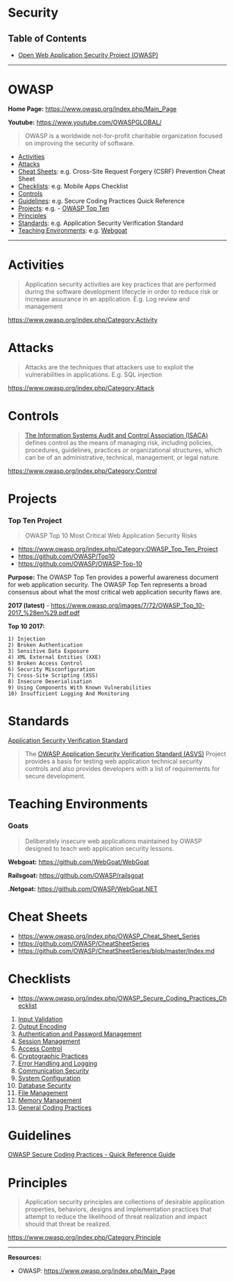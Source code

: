 # Security

## Table of Contents

- [Open Web Application Security Project (OWASP)](#owasp)

---

# OWASP

**Home Page:** https://www.owasp.org/index.php/Main_Page

**Youtube:** https://www.youtube.com/OWASPGLOBAL/

> OWASP is a worldwide not-for-profit charitable organization focused on improving the security of software.

- [Activities](#Activites)
- [Attacks](#Attacks)
- [Cheat Sheets](#Cheat-Sheets): e.g. Cross-Site Request Forgery (CSRF) Prevention Cheat Sheet
- [Checklists](#Checklists): e.g. Mobile Apps Checklist
- [Controls](#Controls)
- [Guidelines](#Guidelines): e.g. Secure Coding Practices Quick Reference
- [Projects](#Projects): e.g. - [OWASP Top Ten](#Top-Ten-Project)
- [Principles](#Principles)
- [Standards](#Standards): e.g. Application Security Verification Standard
- [Teaching Environments](#Teaching-Environments): e.g. [Webgoat](#Goats)

---

# Activities

> Application security activities are key practices that are performed during the software development lifecycle in order to reduce risk or increase assurance in an application. E.g. Log review and management

https://www.owasp.org/index.php/Category:Activity

# Attacks

> Attacks are the techniques that attackers use to exploit the vulnerabilities in applications. E.g. SQL injection

https://www.owasp.org/index.php/Category:Attack

# Controls

> [The Information Systems Audit and Control Association (ISACA)](https://www.isaca.org/pages/default.aspx) defines control as the means of managing risk, including policies, procedures, guidelines, practices or organizational structures, which can be of an administrative, technical, management, or legal nature.

https://www.owasp.org/index.php/Category:Control

# Projects

### Top Ten Project

> OWASP Top 10 Most Critical Web Application Security Risks

- https://www.owasp.org/index.php/Category:OWASP_Top_Ten_Project
- https://github.com/OWASP/Top10
- https://github.com/OWASP/OWASP-Top-10

**Purpose:** The OWASP Top Ten provides a powerful awareness document for web application security. The OWASP Top Ten represents a broad consensus about what the most critical web application security flaws are.

**2017 (latest)** - https://www.owasp.org/images/7/72/OWASP_Top_10-2017_%28en%29.pdf.pdf

**Top 10 2017:**
```
1) Injection
2) Broken Authentication
3) Sensitive Data Exposure
4) XML External Entities (XXE)
5) Broken Access Control
6) Security Misconfiguration
7) Cross-Site Scripting (XSS)
8) Insecure Deserialisation
9) Using Components With Known Vulnerabilities
10) Insufficient Logging And Monitoring
```


# Standards

[Application Security Verification Standard](https://www.owasp.org/index.php/Category:OWASP_Application_Security_Verification_Standard_Project)

> The [OWASP Application Security Verification Standard (ASVS)](https://www.owasp.org/index.php/Category:OWASP_Application_Security_Verification_Standard_Project) Project provides a basis for testing web application technical security controls and also provides developers with a list of requirements for secure development.


# Teaching Environments

### Goats

> Deliberately insecure web applications maintained by OWASP designed to teach web application security lessons.

**Webgoat:** https://github.com/WebGoat/WebGoat

**Railsgoat:** https://github.com/OWASP/railsgoat

**.Netgoat:** https://github.com/OWASP/WebGoat.NET


# Cheat Sheets

- https://www.owasp.org/index.php/OWASP_Cheat_Sheet_Series
- https://github.com/OWASP/CheatSheetSeries
- https://github.com/OWASP/CheatSheetSeries/blob/master/Index.md


# Checklists

- https://www.owasp.org/index.php/OWASP_Secure_Coding_Practices_Checklist

1)	[Input Validation](https://www.owasp.org/index.php/OWASP_Secure_Coding_Practices_Checklist#Input_Validation)
2)	[Output Encoding](https://www.owasp.org/index.php/OWASP_Secure_Coding_Practices_Checklist#Output_Encoding)
3)	[Authentication and Password Management](https://www.owasp.org/index.php/OWASP_Secure_Coding_Practices_Checklist#Authentication_and_Password_Management)
4)	[Session Management](https://www.owasp.org/index.php/OWASP_Secure_Coding_Practices_Checklist#Session_Management)
5)	[Access Control](https://www.owasp.org/index.php/OWASP_Secure_Coding_Practices_Checklist#Access_Control)
6)	[Cryptographic Practices](https://www.owasp.org/index.php/OWASP_Secure_Coding_Practices_Checklist#Cryptographic_Practices)
7)	[Error Handling and Logging](https://www.owasp.org/index.php/OWASP_Secure_Coding_Practices_Checklist#Error_Handling_and_Logging)
8)	[Communication Security](https://www.owasp.org/index.php/OWASP_Secure_Coding_Practices_Checklist#Communication_Security)
9)	[System Configuration](https://www.owasp.org/index.php/OWASP_Secure_Coding_Practices_Checklist#System_Configuration)
10)	[Database Security](https://www.owasp.org/index.php/OWASP_Secure_Coding_Practices_Checklist#Database_Security)
11)	[File Management](https://www.owasp.org/index.php/OWASP_Secure_Coding_Practices_Checklist#File_Management)
12)	[Memory Management](https://www.owasp.org/index.php/OWASP_Secure_Coding_Practices_Checklist#Memory_Management)
13)	[General Coding Practices](https://www.owasp.org/index.php/OWASP_Secure_Coding_Practices_Checklist#General_Coding_Practices)

# Guidelines

[OWASP Secure Coding Practices - Quick Reference Guide](https://www.owasp.org/index.php/OWASP_Secure_Coding_Practices_-_Quick_Reference_Guide)

# Principles

> Application security principles are collections of desirable application properties, behaviors, designs and implementation practices that attempt to reduce the likelihood of threat realization and impact should that threat be realized.

https://www.owasp.org/index.php/Category:Principle

---

**Resources:**

- OWASP: https://www.owasp.org/index.php/Main_Page